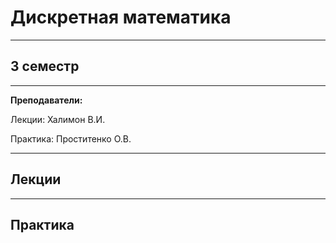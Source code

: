 # Дискретная математика
____________
## 3 семестр
___________
**Преподаватели:**

Лекции: Халимон В.И.

Практика: Проститенко О.В.

_________
## Лекции
_________
## Практика
